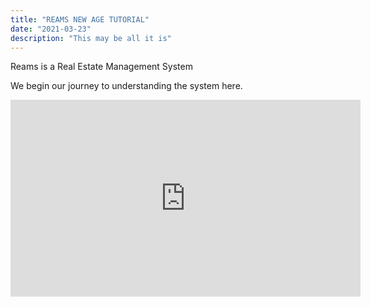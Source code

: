 ```yaml
---
title: "REAMS NEW AGE TUTORIAL"
date: "2021-03-23"
description: "This may be all it is"
---
```


Reams is a Real Estate Management System

We begin our journey to understanding the system here.

<iframe width="560" height="315" src="https://www.youtube.com/embed/4n0xNbfJLR8" frameborder="0" allowfullscreen></iframe>